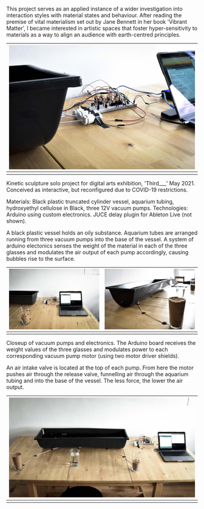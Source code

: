 This project serves as an applied instance of a wider investigation into interaction styles with material states and behaviour. After reading the premise of vital materialism set out by Jane Bennett in her book 'Vibrant Matter', I became interested in artistic spaces that foster hyper-sensitivity to materials as a way to align an audience with earth-centred principles.

<div class="mkd_img"> 

|![CONDUIT](../images/articles/conduit_1.jpg)|
|:--:| 
||

</div>

Kinetic sculpture solo project for digital arts exhibition, 'Third___' May 2021. Conceived as interactive, but reconfigured due to COVID-19 restrictions.   

Materials: Black plastic truncated cylinder vessel, aquarium tubing, hydroxyethyl cellulose in Black, three 12V vacuum pumps.
Technologies: Arduino using custom electronics. JUCE delay plugin for Ableton Live (not shown).

A black plastic vessel holds an oily substance. Aquarium tubes are arranged running from three vacuum pumps into the base of the vessel. A system of arduino electonics senses the weight of the material in each of the three glasses and modulates the air output of each pump accordingly, causing bubbles rise to the surface. 

<div class="mkd_img"> 

|![CONDUIT](../images/articles/conduit_2.jpg)|![CONDUIT](../images/articles/conduit_4.jpg)|
|:--:|:--:| 
|||

</div>

Closeup of vacuum pumps and electronics. The Arduino board receives the weight values of the three glasses and modulates power to each corresponding vacuum pump motor (using two motor driver shields).

An air intake valve is located at the top of each pump. From here the motor pushes air through the release valve, funnelling air through the aquarium tubing and into the base of the vessel. The less force, the lower the air output.

<div class="mkd_img"> 

|![CONDUIT](../images/articles/conduit_3.jpg)|
|:--:| 
||

</div>

